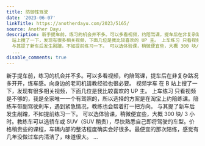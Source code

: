 ```yaml
---
title: 防御性驾驶
date: '2023-06-07'
linkTitle: https://anotherdayu.com/2023/5165/
source: Another Dayu
description: 新手提车前，练习的机会并不多。可以多看视频，约陪驾课，提车后在非复杂路况多开开，练车感。向身边的老司机请教经验也很必要。 视频学车 在 B
  站上搜了一下，发现有很多相关视频，下面几位是我比较喜欢的 UP 主。 上车练习 只看视频是不够的，我是全家唯一一个有驾照的，所以选择的方案是在淘宝上约陪练课。陪练车带副驾驶刹车，遇到紧急情况，教练也会帮着打一把方向。
  与其提了新车后发生剐蹭，不如提前练习一下。 可以选体验课，稍微便宜些，大概 300 块/ 3 小时。教练车可以选轿车或 SUV（SUV 稍贵），尽快熟悉自己即将驾驶的车型。价格稍贵些的课程，车辆内部的整洁程度确实会好很多。最便宜的那次陪练，感觉有几年没做过车内清洁了，味道很大。
  ...
disable_comments: true
---
```

新手提车前，练习的机会并不多。可以多看视频，约陪驾课，提车后在非复杂路况多开开，练车感。向身边的老司机请教经验也很必要。 视频学车 在 B 站上搜了一下，发现有很多相关视频，下面几位是我比较喜欢的 UP 主。 上车练习 只看视频是不够的，我是全家唯一一个有驾照的，所以选择的方案是在淘宝上约陪练课。陪练车带副驾驶刹车，遇到紧急情况，教练也会帮着打一把方向。 与其提了新车后发生剐蹭，不如提前练习一下。 可以选体验课，稍微便宜些，大概 300 块/ 3 小时。教练车可以选轿车或 SUV（SUV 稍贵），尽快熟悉自己即将驾驶的车型。价格稍贵些的课程，车辆内部的整洁程度确实会好很多。最便宜的那次陪练，感觉有几年没做过车内清洁了，味道很大。 ...